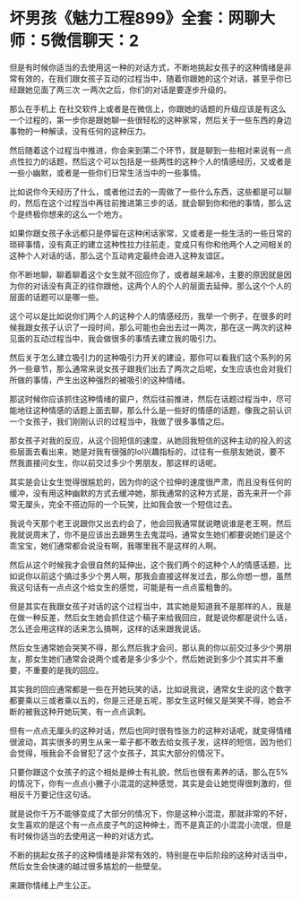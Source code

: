 # 坏男孩《魅力工程899》全套：网聊大师：5微信聊天：2

但是有时候你适当的去使用这一种的对话方式，不断地挑起女孩子的这种情绪是非常有效的，在我们跟女孩子互动的过程当中，随着你跟她的这个对话，甚至乎你已经跟她见面了两三次 一两次之后，你们的对话是要逐步升级的。

那么在手机上 在社交软件上或者是在微信上，你跟她的话题的升级应该是有这么一个过程的，第一步你是跟她聊一些很轻松的这种家常，然后关于一些东西的身边事物的一种解读，没有任何的这种压力。

然后随着这个过程当中推进，你会来到第二个环节，就是聊到一些相对来说有一点点性拉力的话题，然后这个可以包括是一些两性的这种个人的情感经历，又或者是一些小幽默，或者是一些你们日常生活当中的一些事情。

比如说你今天经历了什么，或者他过去的一周做了一些什么东西，这些都是可以聊的，然后在这个过程当中再往前推进第三步的话，就会聊到你和他的事情，那么这个是终极你想来的这么一个地方。

如果你跟女孩子永远都只是停留在这种闲话家常，又或者是一些生活的一些日常的琐碎事情，没有真正的建立这种性拉力往前走，变成只有你和他两个人之间相关的这种个人对话的话，那么这个互动肯定最终会进入这种友谊区。

你不断地聊，聊着聊着这个女生就不回应你了，或者越来越冷，主要的原因就是因为你的对话没有真正的往你跟他，这两个人的个人的层面去延伸，那么这个个人的层面的话题可以是哪一些。

这个可以是比如说你们两个人的这种个人的情感经历，我举一个例子，在很多的时候我跟女孩子认识了一段时间，那么可能也会出去过一两次，那在这一两次的这种见面的互动过程当中，我会做很多的事情去建立我的吸引力。

然后关于怎么建立吸引力的这种吸引力开关的建设，那你可以看我们这个系列的另外一些章节，那么通常来说女孩子跟我们出去了两次之后呢，女生应该也会对我们所做的事情，产生出这种强烈的被吸引的这种情绪。

那这时候你应该抓住这种情绪的窗户，然后往前推进，然后在话题过程当中，尽可能地往这种情感的话题上面去聊，那么什么是一些好的情感的话题，像我之前认识一个女孩子，我们刚刚认识的过程当中，我做了很多事情之后。

那女孩子对我的反应，从这个回短信的速度，从她回我短信的这种主动的投入的这些层面去看出来，她是对我有很强的IoI兴趣指标的，过往有一些朋友她说，要不然我直接问女生，你以前交过多少个男朋友，那这样的话呢。

其实是会让女生觉得很尴尬的，因为你的这个拉伸的速度很严肃，而且没有任何的缓冲，没有用这种幽默的方式去缓冲她，那我通常的这种方式是，首先来开一个非常无厘头，完全不搭边际的一个玩笑，比如我会放一个短信过去。

我说今天那个老王说跟你又出去约会了，他会回我通常就说瞎说谁是老王啊，然后我就说周末了，你不是应该出去跟男生去鬼混吗，通常女生她们都要说她们是这个乖宝宝，她们通常都会说没有啊，我哪里我不是这样的人啊。

然后从这个时候我才会很自然的延伸出，这个我们两个的这种个人的情感话题，比如说你以前这个搞过多少个男人啊，那我会直接这样发过去，那么你想一想，虽然我这句话有一点点这个给女生的感觉，可能是有一点点蛮粗鲁的。

但是其实在我跟女孩子对话的这个过程当中，其实她是知道我不是那样的人，我是在做一种反差，然后女生她会抓住这个稿子来给我回应，就是说你都是说什么话，怎么还会用这样的话来怎么搞啊，这样的话来跟我说话。

然后女生通常她会哭笑不得，那么然后我才会问，那认真的你以前交过多少个男朋友，那女生她们通常会说两个或者是多少多少个，然后她说到多少个其实并不重要，不重要的是我的回应。

其实我的回应通常都是一些在开她玩笑的话，比如说我说，通常女生说的这个数字都要乘以三或者乘以五的，你是三还是五呢，那女生这时候又是哭笑不得，她会不断的被我这种开她玩笑，有一点点讽刺。

但有一点点无厘头的这种对话，然后也同时很有性张力的这种对话呢，就变得情绪很波动，其实很多的男生从来一辈子都不敢去给女孩子发，这样的短信，因为他们会觉得，哦我会不会冒犯了这个女孩子，其实大部分的情况下。

只要你跟这个女孩子的这个相处是绅士有礼貌，然后也很有素养的话，那么在5%的情况下，你有一点点小撇子小混混的这种感觉，其实是会让她觉得很刺激的，但相反千万要记住这句话。

就是说你千万不能够变成了大部分的情况下，你是这种小混混，那就非常的不好，女生喜欢的是这个有一点点皮子气的这种绅士，而不是真正的小混混小流氓，但是有时候你适当的去使用这一种的对话方式。

不断的挑起女孩子的这种情绪是非常有效的，特别是在中后阶段的这种对话当中，然后女生会快速的越过很多尴尬的一些壁垒。

来跟你情绪上产生公正。